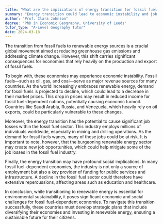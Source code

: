 ```yaml
---
title: "What are the implications of energy transition for fossil fuel-dependent economies?"
summary: "Energy transition could lead to economic instability and job losses in fossil fuel-dependent economies."
author: "Prof. Clara Johnson"
degree: "PhD in Economic Geography, University of Leeds"
tutor_type: "A-Level Geography Tutor"
date: 2024-03-18
---
```


The transition from fossil fuels to renewable energy sources is a crucial global movement aimed at reducing greenhouse gas emissions and addressing climate change. However, this shift carries significant consequences for economies that rely heavily on the production and export of fossil fuels.

To begin with, these economies may experience economic instability. Fossil fuels—such as oil, gas, and coal—serve as major revenue sources for many countries. As the world increasingly embraces renewable energy, demand for fossil fuels is projected to decline, which could lead to a decrease in their market prices. This drop in prices may result in reduced income for fossil fuel-dependent nations, potentially causing economic turmoil. Countries like Saudi Arabia, Russia, and Venezuela, which heavily rely on oil exports, could be particularly vulnerable to these changes.

Moreover, the energy transition has the potential to cause significant job losses within the fossil fuel sector. This industry employs millions of individuals worldwide, especially in mining and drilling operations. As the demand for fossil fuels wanes, many of these jobs could be at risk. It is important to note, however, that the burgeoning renewable energy sector may create new job opportunities, which could help mitigate some of the job losses in the fossil fuel industry.

Finally, the energy transition may have profound social implications. In many fossil fuel-dependent economies, the industry is not only a source of employment but also a key provider of funding for public services and infrastructure. A decline in the fossil fuel sector could therefore have extensive repercussions, affecting areas such as education and healthcare.

In conclusion, while transitioning to renewable energy is essential for environmental sustainability, it poses significant economic and social challenges for fossil fuel-dependent economies. To navigate this transition successfully, these countries must develop strategic plans that include diversifying their economies and investing in renewable energy, ensuring a sustainable future for their citizens.
    